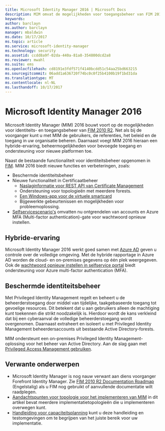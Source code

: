 ```yaml
---
title: Microsoft Identity Manager 2016 | Microsoft Docs
description: MIM omvat de mogelijkheden voor toegangsbeheer van FIM 2010 en zorgt ervoor dat u gebruikers, referenties, beleidsregels en toegang in uw organisatie kunt beheren.
keywords: 
author: barclayn
ms.author: barclayn
manager: mbaldwin
ms.date: 10/17/2017
ms.topic: article
ms.service: microsoft-identity-manager
ms.technology: security
ms.assetid: ccdd8a9f-02da-440a-81a8-354800dcd2a8
ms.reviewer: mwahl
ms.suite: ems
ms.openlocfilehash: cd8191e3fdf571f4140bcdd51c54aa25bd663215
ms.sourcegitcommit: 06add1a636720f74bc0c0f25b4100b19f1bd31da
ms.translationtype: MT
ms.contentlocale: nl-NL
ms.lasthandoff: 10/17/2017
---
```

# <a name="microsoft-identity-manager-2016"></a>Microsoft Identity Manager 2016

Microsoft Identity Manager (MIM) 2016 bouwt voort op de mogelijkheden voor identiteits- en toegangsbeheer van [FIM 2010 R2](https://technet.microsoft.com/library/jj133885.aspx). Net als bij de voorganger kunt u met MIM de gebruikers, de referenties, het beleid en de toegang in uw organisatie beheren.  Daarnaast voegt MIM 2016 hieraan een hybride-ervaring, beheermogelijkheden voor bevoegde toegang en ondersteuning voor nieuwe platformen toe.

Naast de bestaande functionaliteit voor identiteitsbeheer opgenomen in [FIM](https://technet.microsoft.com/library/jj133868). MIM 2016 biedt nieuwe functies en verbeteringen, zoals:

- Beschermde identiteitsbeheer
- Nieuwe functionaliteit in Certificaatbeheer
  - [Naslaginformatie voor REST API van Certificate Management](./reference/certificate-management-rest-api-reference.md)
  - Ondersteuning voor topologieën met meerdere forests.
  - [Een Windows-app voor de virtuele smartcard](working-with-mim-certificate-manager.md)
  - Bijgewerkte gebeurtenissen en mogelijkheden voor probleemoplossing. 
- [Selfservicescenario's](working-with-self-service-password-reset.md) omvatten nu ontgrendelen van accounts en Azure MFA (Multi-factor authentication)-gate voor wachtwoord opnieuw instellen.

## <a name="hybrid-experience"></a>Hybride-ervaring

Microsoft Identity Manager 2016 werkt goed samen met [Azure AD](https://docs.microsoft.com/azure/active-directory/active-directory-whatis) geven u controle over de volledige omgeving. Met de hybride rapportage in Azure AD worden de cloud- en on-premises gegevens op één plek weergegeven. Ook de [wachtwoord opnieuw instellen in selfservice portal](working-with-self-service-password-reset.md) biedt ondersteuning voor Azure multi-factor authentication (MFA).

## <a name="privileged-identity-management"></a>Beschermde identiteitsbeheer

Met Privileged Identity Management regelt en beheert u de beheerderstoegang door middel van tijdelijke, taakgebaseerde toegang tot gevoelige resources. Dit betekent dat u aan gebruikers alleen de machtiging kunt toekennen die strikt noodzakelijk is. Hierdoor wordt de kans verkleind dat bij een cyberaanval de volledige beheerderstoegang wordt overgenomen. Daarnaast extraheert en isoleert u met Privileged Identity Management beheerdersaccounts uit bestaande Active Directory-forests.

MIM ondersteunt een on-premises Privileged Identity Management-oplossing voor het beheer van Active Directory. Aan de slag gaan met [Privileged Access Management gebruiken](./pam/privileged-identity-management-for-active-directory-domain-services.md).

## <a name="related-topics"></a>Verwante onderwerpen

- Microsoft Identity Manager is nog nauw verwant aan diens voorganger Forefront Identity Manager. Zie [FIM 2010 R2 Documentation Roadmap](https://technet.microsoft.com/library/jj133885.aspx) (Engelstalig) als u FIM nog gebruikt of aanvullende documentatie wilt raadplegen.
- [Aandachtspunten voor topologie voor het implementeren van MIM](topology-considerations.md) in dit artikel bevat meerdere implementatietopologieën die u implementeren overwegen kunt.
- [Handleiding voor capaciteitsplanning](capacity-planning-guide.md) kunt u deze handleiding en testomgevingen om te begrijpen van het juiste bereik voor uw implementatie.